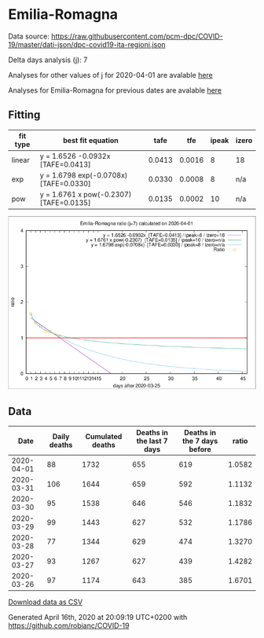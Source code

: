 # Emilia-Romagna

Data source: https://raw.githubusercontent.com/pcm-dpc/COVID-19/master/dati-json/dpc-covid19-ita-regioni.json

Delta days analysis (j): 7

Analyses for other values of j for 2020-04-01 are avalable [here](../2020-04-01/README.md)

Analyses for Emilia-Romagna for previous dates are avalable [here](../README.md)

## Fitting 
|fit type|best fit equation|tafe|tfe|ipeak|izero|
|-------|-----|--------|------|---|---|
|linear|y = 1.6526 -0.0932x  [TAFE=0.0413]|0.0413|0.0016|8|18|
|exp|y = 1.6798 exp(-0.0708x)  [TAFE=0.0330]|0.0330|0.0008|8|n/a|
|pow|y = 1.6761 x pow(-0.2307)  [TAFE=0.0135]|0.0135|0.0002|10|n/a|

![Plot](COVID-19_emilia-romagna_j7_2020-04-01.png)

## Data
|Date|Daily deaths|Cumulated deaths|Deaths in the last 7 days|Deaths in the 7 days before|ratio|
|----|----------|-----------|-------|--------------------|-----|
|2020-04-01|88|1732|655|619|1.0582|
|2020-03-31|106|1644|659|592|1.1132|
|2020-03-30|95|1538|646|546|1.1832|
|2020-03-29|99|1443|627|532|1.1786|
|2020-03-28|77|1344|629|474|1.3270|
|2020-03-27|93|1267|627|439|1.4282|
|2020-03-26|97|1174|643|385|1.6701|

[Download data as CSV](COVID-19_emilia-romagna_j7_2020-04-01.csv)

Generated April 16th, 2020 at 20:09:19 UTC+0200 with https://github.com/robianc/COVID-19

